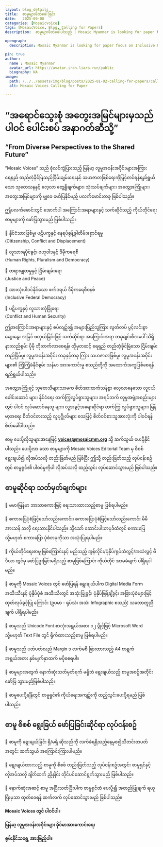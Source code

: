 ```yaml
---
layout: blog_details
title:  စာမူများဖိတ်ခေါ်ခြင်း  
date:   2025-09-08
categories: [MosaicVoice]
tags: [MosaicVoice, Blog, Calling for Papers]
description:  စာမူများဖိတ်ခေါ်ပါသည် | Mosaic Myanmar is looking for paper focus on Inclusive Future Myanmar

opengraph:
  description: Mosaic Myanmar is looking for paper focus on Inclusive Future Myanmar

pin: true
author:
  name : Mosaic Myanmar
  avatar_url: https://avatar.iran.liara.run/public
  biography: NA
image:
  path: /../../assets/img/blog/posts/2025-01-02-calling-for-papers/callforpaper_post.jpeg
  alt: Mosaic Voices Calling for Paper 

---
```



<h1 style="line-height:1.5;">“အရောင်သွေးစုံ အတွေးအမြင်များမှသည် ပါဝင် ပေါင်းစပ် အနာဂတ်ဆီသို့”</h1>

## “From Diverse Perspectives to the Shared Future”


"Mosaic Voices" သည် စုံလင်ကွဲပြားသည့် မြန်မာ့ လူမှုအဝန်းအဝိုင်းများအကြား ရေရှည် တည်တံ့ခိုင်မြဲသည့်ငြိမ်းချမ်းရေးနှင့် သဟဇာတဖြစ်ရေးကိုမြှင့်တင်ရန်ရည်ရွယ်သော သုတေသနနှင့် လေ့လာ တွေ့ရှိချက်များ၊ သုံးသပ်ချက်များ၊ အတွေ့အကြုံများ၊ အတွေးအမြင်များကို မျှဝေ ဖော်ပြနိုင်မည့် ပလက်ဖောင်းတခု ဖြစ်ပါသည်။

ဤပလက်ဖောင်းတွင် အောက်ပါ အကြောင်းအရာများနှင့် သက်ဆိုင်သည့် ကိုယ်တိုင်ရေး စာမူများကို ဖော်ပြသွားမည် ဖြစ်ပါသည်။

🔹 နိုင်ငံသားဖြစ်မှု၊ ပဋိပက္ခနှင့် နေရပ်စွန့်ခွါတိမ်းရှောင်ရမှု  
(Citizenship, Conflict and Displacement)

🔹 လူသားရပိုင်ခွင့်၊ ဗဟုဝါဒနှင့် ဒီမိုကရေစီ  
(Human Rights, Pluralism and Democracy)

🔹 တရားမျှတမှုနှင့် ငြိမ်းချမ်းရေး  
(Justice and Peace)

🔹 အားလုံးပါဝင်နိုင်သော ဖက်ဒရယ် ဒီမိုကရေစီစနစ်  
(Inclusive Federal Democracy)

🔹 ပဋိပက္ခနှင့် လူသားလုံခြုံရေး  
(Conflict and Human Security)

ဤအကြောင်းအရာများနှင့် စပ်လျဥ်း၍ အများပြည်သူကြား လွတ်လပ် ပွင့်လင်းစွာ ဆွေးနွေး အမြင် ဖလှယ်ခြင်းဖြင့် သက်ဆိုင်ရာ အကြောင်းအရာ တခုချင်းစီအပေါ် သိရှိ နားလည်စွမ်း ပိုမို တိုးတက်လာစေရန်၊ ထိုမှတဆင့် ရေရှည် တည်တံ့ခိုင်မြဲသော ငြိမ်းချမ်းတည်ငြိမ်မှု၊ လူမှုအဝန်းအဝိုင်း တခုနှင့်တခု ကြား သဟဇာတဖြစ်မှု၊ လူမှုအဝန်းအဝိုင်းများ၏ ကြံ့ကြံ့ခံနိုင်စွမ်း သန်မာ အားကောင်းမှု စသည်တို့ကို အထောက်အကူဖြစ်စေရန် ရည်ရွယ်ပါသည်။

အတွေ့အကြုံရင့် သုတေသီများသာမက စိတ်အားထက်သန်စွာ လေ့လာနေသော လူငယ်ခေါင်းဆောင် များ၊ နိုင်ငံရေး တက်ကြွလှုပ်ရှားသူများ၊ အရပ်ဘက် လူမှုအဖွဲ့အစည်းများတွင် ပါဝင် လုပ်ဆောင်နေသူ များ၊ လူ့အခွင့်အရေးဆိုင်ရာ တက်ကြွ လှုပ်ရှားသူများ၊ မြန်မာ့အရေး စိတ်ဝင်စားသည့် လူပုဂ္ဂိုလ်များ စသဖြင့် စိတ်ဝင်စားသူအားလုံးကို ပါဝင်ရန် ဖိတ်ခေါ်ပါသည်။

စာမူ ပေးပို့လိုသူများအနေဖြင့် **<voices@mosaicmm.org>** သို့ ဆက်သွယ် ပေးပို့နိုင်ပါသည်။ ပေးပို့လာ သော စာမူများကို Mosaic Voices Editorial Team မှ စိစစ် ရွေးချယ်၍ လိုအပ်သလို တည်းဖြတ်မည် ဖြစ်ပြီး ဤသို့ တည်းဖြတ်သည့် လုပ်ငန်းစဥ်တွင် စာမူရှင်၏ ပါဝင်မှုကိုပါ လိုအပ်သလို ထည့်သွင်း လုပ်ဆောင်သွားမည် ဖြစ်ပါသည်။

## စာမူဆိုင်ရာ သတ်မှတ်ချက်များ

🔹 ဗမာ/မြန်မာ ဘာသာစကားဖြင့် ရေးသားထားသည့်စာမူ ဖြစ်ရပါမည်။

🔹 စကားပြေပုံစံဖြင့်သော်လည်းကောင်း၊ စကားပြောပုံစံဖြင့်သော်လည်းကောင်း မိမိအားသန် သလို ရေးသားနိုင်ပါသည်။ သို့သော် ဆောင်းပါးတပုဒ်ထဲတွင် စကားပြေ သို့မဟုတ် စကားပြော ပုံစံတခုကိုသာ အသုံးပြုရပါမည်။

🔹 ကိုယ်တိုင်ရေးစာမူ ဖြစ်ကြောင်းနှင့် မည်သည့် အွန်လိုင်း/ပုံနှိပ်/ရုပ်သံလွှင့်/အသံလွှင့် မီဒီယာ တွင်မှ ဖော်ပြဖူးခြင်းမရှိသည့် စာမူဖြစ်ကြောင်း ကိုယ်တိုင် အာမခံချက် ပါရှိရပါမည်။

🔹 စာမူကို Mosaic Voices တွင် ဖော်ပြရန် ရွေးချယ်ပါက Digital Media Form အသီးသီးနှင့် ပုံနှိပ်ပုံစံ အသီးသီးတွင် အသုံးပြုခွင့်၊ ပုံနှိပ်ဖြန့်ချိခွင့်၊ အခြားပုံစံများဖြင့် ထုတ်လုပ်ခွင့်ပြု ကြောင်း (ဥပမာ - ရုပ်သံ၊ အသံ၊ Infographic စသည်) သဘောတူညီချက် ပါရှိရပါမည်။

🔹 စာမူသည် Unicode Font စာလုံးအရွယ်အစား ၁၂ ပွိုင့်ဖြင့် Microsoft Word သို့မဟုတ် Text File တွင် ရိုက်ထားသည့်စာမူ ဖြစ်ရပါမည်။

🔹 စာမူသည် ပတ်ပတ်လည် Margin ၁ လက်မစီ ခြားထားသည့် A4 စာရွက် အရွယ်အစား နှစ်မျက်နှာထက် မပိုစေရပါ။

🔹 စာမူများအတွက် နောက်ဆုံးသတ်မှတ်ရက် မရှိဘဲ ရွေးချယ်သည့် စာမူအစဥ်အတိုင်း ဖော်ပြ သွားမည်ဖြစ်ပါသည်။

🔹 စာမူပေးပို့ချိန်တွင် စာမူရှင်၏ ကိုယ်ရေးအကျဥ်းကို ထည့်သွင်းပေးပို့ရမည် ဖြစ်ပါသည်။

## စာမူ စိစစ် ရွေးခြယ် ဖော်ပြခြင်းဆိုင်ရာ လုပ်ငန်းစဥ်

🔹 စာမူကို ရွေးချယ်ခြင်း ရှိ/မရှိ ဆိုသည်ကို လက်ခံရရှိသည့်နေ့မှစ၍သီတင်းတပတ်အတွင်း ဆက်သွယ် အကြောင်းကြားပါမည်။ 

🔹 ရွေးချယ်ထားသည့် စာမူကို စိစစ် တည်းဖြတ်သည့် လုပ်ငန်းစဥ်အတွင်း စာမူရှင်နှင့် လိုအပ်သလို ချိတ်ဆက် ညှိနှိုင်း တိုင်ပင်ဆောင်ရွက်သွားမည် ဖြစ်ပါသည်။

🔹 နောက်ဆုံးအဆင့် စာမူ အပြီးသတ်ပြီးပါက စာမူရှင်ထံ ပေးပို့၍ အတည်ပြုချက် ရယူပြီးမှသာ ထုတ်ဝေရန် ဆက်လက် လုပ်ဆောင်သွားမည် ဖြစ်ပါသည်။

**Mosaic Voices တွင် ပါဝင်ပါ။**

**မြန်မာ့ လူမှုအဝန်းအဝိုင်းများ ခိုင်မာအားကောင်းရေး**

**စွမ်းနိုင်သရွေ့ အားဖြည့်ပါ။**

